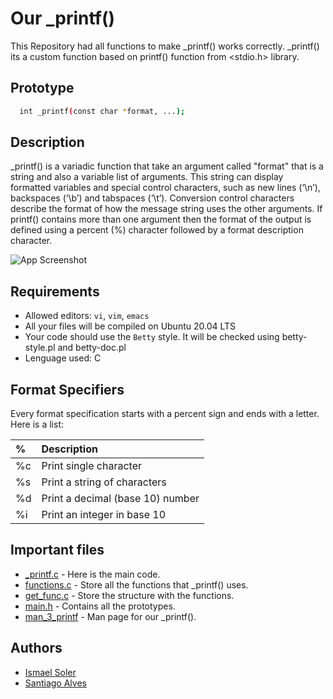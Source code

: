 
# Our _printf()
This Repository had all functions to make _printf() works correctly. _printf() its a custom function based on printf() function from <stdio.h> library.
 

## Prototype

```bash
  int _printf(const char *format, ...); 
```
    
## Description
_printf() is a variadic function that take an argument called "format" that is a string and also a variable list of arguments. This string can display formatted variables and special control characters, such as new lines (‘\n’), backspaces (‘\b’) and tabspaces (‘\t’). Conversion control characters describe the format of how the message string uses the other arguments. If printf() contains more than one argument then the format of the output is defined using a percent (%) character followed by a format description character.



![App Screenshot](https://cdn.discordapp.com/attachments/426884073328214017/996107038352494663/unknown.png)
## Requirements

- Allowed editors: `vi`, `vim`, `emacs`
- All your files will be compiled on Ubuntu 20.04 LTS
- Your code should use the `Betty` style. It will be checked using betty-style.pl and betty-doc.pl
- Lenguage used: C


## Format Specifiers

Every format specification starts with a percent sign and ends with a letter. Here is a list:


|  %        | Description                |
| :-------- | :------------------------- |
| %c        | Print single character |
| %s        | Print a string of characters |
| %d        | Print a decimal (base 10) number|
| %i        | Print an integer in base 10|


## Important files

- [_printf.c](https://github.com/ismael-soler/holbertonschool-printf/blob/master/_printf.c) - Here is the main code.
- [functions.c](https://github.com/ismael-soler/holbertonschool-printf/blob/master/functions.c) - Store all the functions that _printf() uses.
- [get_func.c](https://github.com/ismael-soler/holbertonschool-printf/blob/master/get_func.c) - Store the structure with the functions.
- [main.h](https://github.com/ismael-soler/holbertonschool-printf/blob/master/main.h) - Contains all the prototypes.
- [man_3_printf](https://github.com/ismael-soler/holbertonschool-printf/blob/master/man_3_printf) - Man page for our _printf().
## Authors

- [Ismael Soler](https://github.com/ismael-soler)
- [Santiago Alves](https://github.com/santialvesz)

